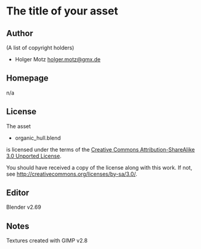 The title of your asset
=======================

Author
------

(A list of copyright holders)

* Holger Motz <holger.motz@gmx.de>

Homepage
--------
n/a

License
-------

The asset

* organic_hull.blend

is licensed under the terms of the
[Creative Commons Attribution-ShareAlike 3.0 Unported License](COPYING).

You should have received a copy of the license along with this
work.  If not, see <http://creativecommons.org/licenses/by-sa/3.0/>.

Editor
------

Blender v2.69

Notes
-----

Textures created with GIMP v2.8
